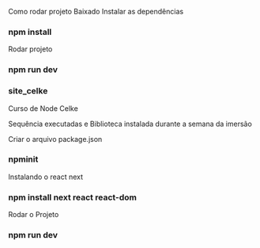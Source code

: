 Como rodar projeto Baixado
Instalar as dependências

### npm install

Rodar projeto

### npm run dev


### site_celke
Curso de Node Celke

Sequência executadas e Biblioteca instalada durante a semana da imersão

Criar o arquivo package.json
### npminit

Instalando o react next 

### npm install next react react-dom

Rodar o Projeto

### npm run dev